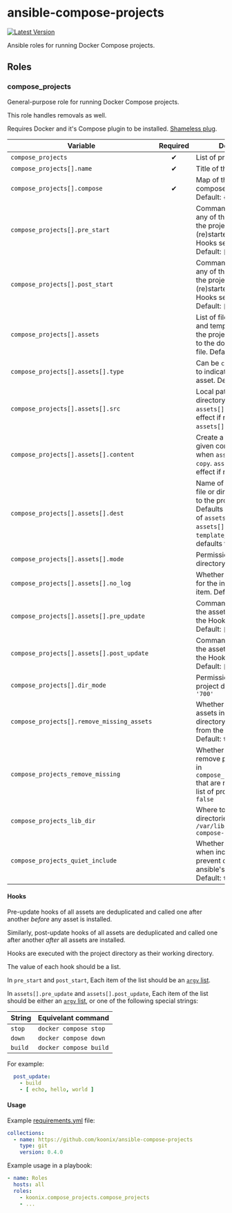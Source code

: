 # ansible-compose-projects

[![Latest Version](https://img.shields.io/badge/dynamic/yaml?url=https%3A%2F%2Fraw.githubusercontent.com%2Fkoonix%2Fansible-compose-projects%2Fmain%2Fgalaxy.yml&query=version&label=Latest%20Version&color=%23347d39)](https://github.com/koonix/ansible-compose-projects/tags)

Ansible roles for running Docker Compose projects.

## Roles

### compose_projects

General-purpose role for running Docker Compose projects.

This role handles removals as well.

Requires Docker and it's Compose plugin to be installed.
[Shameless plug](https://github.com/koonix/ansible-docker).

| Variable                                                  | Required | Description |
|-----------------------------------------------------------|:--------:|-------------|
| `compose_projects`                                        | ✔        | List of projects to run. |
| `compose_projects[].name`                                 | ✔        | Title of the project. |
| `compose_projects[].compose`                              | ✔        | Map of the docker compose file contents. Default: `{}`. |
| `compose_projects[].pre_start`                            |          | Commands to run before any of the containers in the project are (re)started. See the Hooks section below. Default: `[]` |
| `compose_projects[].post_start`                           |          | Commands to run after any of the containers in the project are (re)started. See the Hooks section below. Default: `[]` |
| `compose_projects[].assets`                               |          | List of files, directories and templates to copy to the project directory, next to the docker compose file. Default: `[]` |
| `compose_projects[].assets[].type`                        |          | Can be `copy` or `template` to indicate the type of the asset. Default: `copy` |
| `compose_projects[].assets[].src`                         |          | Local path to the file, directory or template. `assets[].content` takes effect if not provided and `assets[].type` is `copy`. |
| `compose_projects[].assets[].content`                     |          | Create a file with the given content. Works only when `assets[].type` is `copy`. `assets[].src` takes effect if not provided. |
| `compose_projects[].assets[].dest`                        |          | Name of the destination file or directory, relative to the project directory. Defaults to the basename of `assets[].src` when `assets[].content` is `template`, otherwise defaults to `''`. |
| `compose_projects[].assets[].mode`                        |          | Permissions of the file or directory. Default: `'644'` |
| `compose_projects[].assets[].no_log`                      |          | Whether to enable [`no_log`](https://docs.ansible.com/ansible/latest/reference_appendices/logging.html#protecting-sensitive-data-with-no-log) for the installation of this item. Default: `false` |
| `compose_projects[].assets[].pre_update`                  |          | Commands to run before the asset is updated. See the Hooks section below. Default: `[]` |
| `compose_projects[].assets[].post_update`                 |          | Commands to run after the asset is updated. See the Hooks section below. Default: `[]` |
| `compose_projects[].dir_mode`                             |          | Permissions of the project directory. Default: `'700'` |
| `compose_projects[].remove_missing_assets`                |          | Whether to remove assets in the project directory that are missing from the list of assets. Default: `true` |
| `compose_projects_remove_missing`                         |          | Whether to stop and remove projects present in `compose_projects_lib_dir` that are not defined in the list of projects. Default: `false` |
| `compose_projects_lib_dir`                                |          | Where to put the project directories. Default: `/var/lib/ansible-compose-projects` |
| `compose_projects_quiet_include`                          |          | Whether to enable [`no_log`](https://docs.ansible.com/ansible/latest/reference_appendices/logging.html#protecting-sensitive-data-with-no-log) when including tasks, to prevent cluttering ansible's CLI output. Default: `true` |

#### Hooks

Pre-update hooks of all assets
are deduplicated and called one after another *before* any asset is installed.

Similarly, post-update hooks of all assets
are deduplicated and called one after another *after* all assets are installed.

Hooks are executed with the project directory as their working directory.

The value of each hook should be a list.

In `pre_start` and `post_start`,
Each item of the list should be an [`argv` list](https://docs.ansible.com/ansible/latest/collections/ansible/builtin/command_module.html#parameter-argv).

In `assets[].pre_update` and `assets[].post_update`,
Each item of the list should be either an [`argv` list](https://docs.ansible.com/ansible/latest/collections/ansible/builtin/command_module.html#parameter-argv),
or one of the following special strings:

| String               | Equivelant command |
|----------------------|--------------------|
| `stop`               | `docker compose stop` |
| `down`               | `docker compose down` |
| `build`              | `docker compose build` |

For example:

```yaml
  post_update:
    - build
    - [ echo, hello, world ]
```

#### Usage

Example [requirements.yml](https://docs.ansible.com/ansible/latest/galaxy/user_guide.html#installing-roles-and-collections-from-the-same-requirements-yml-file]) file:

```yaml
collections:
  - name: https://github.com/koonix/ansible-compose-projects
    type: git
    version: 0.4.0
```

Example usage in a playbook:

```yaml
- name: Roles
  hosts: all
  roles:
    - koonix.compose_projects.compose_projects
    - ...
```
